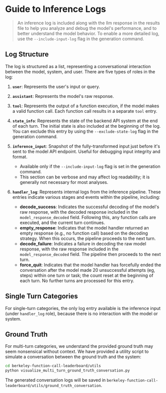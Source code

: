 # Guide to Inference Logs

> An inference log is included along with the llm response in the results file to help you analyze and debug the model's performance, and to better understand the model behavior. To enable a more detailed log, use the `--include-input-log` flag in the generation command.

## Log Structure

The log is structured as a list, representing a conversational interaction between the model, system, and user. There are five types of roles in the log:

1. **`user`**: Represents the user's input or query.
2. **`assistant`**: Represents the model's raw response.
3. **`tool`**: Represents the output of a function execution, if the model makes a valid function call. Each function call results in a separate `tool` entry.
4. **`state_info`**: Represents the state of the backend API system at the end of each turn. The initial state is also included at the beginning of the log. You can exclude this entry by using the `--exclude-state-log` flag in the generation command.
5. **`inference_input`**: Snapshot of the fully-transformed input just before it's sent to the model API endpoint. Useful for debugging input integrity and format.

   - Available only if the `--include-input-log` flag is set  in the generation command.
   - This section can be verbose and may affect log  readability; it is generally not necessary for most  analyses.

6. **`handler_log`**: Represents internal logs from the inference pipeline. These entries indicate various stages and events within the pipeline, including:
   - **decode_success**: Indicates the successful decoding of the model's raw response, with the decoded response included in the `model_response_decoded` field. Following this, any function calls are executed, and the current turn continues.
   - **empty_response**: Indicates that the model handler returned an empty response (e.g., no function call) based on the decoding strategy. When this occurs, the pipeline proceeds to the next turn.
   - **decode_failure**: Indicates a failure in decoding the raw model response, with the raw response included in the `model_response_decoded` field. The pipeline then proceeds to the next turn.
   - **force_quit**: Indicates that the model handler has forcefully ended the conversation after the model made 20 unsuccessful attempts (eg, steps) within one turn or task; the count reset at the beginning of each turn. No further turns are processed for this entry.

## Single Turn Categories

For single-turn categories, the only log entry available is the inference input (under `handler_log` role), because there is no interaction with the model or system.

## Ground Truth

For multi-turn categories, we understand the provided ground truth may seem nonsensical without context. We have provided a utility script to simulate a conversation between the ground truth and the system:

```bash
cd berkeley-function-call-leaderboard/utils
python visualize_multi_turn_ground_truth_conversation.py
```

The generated conversation logs will be saved in `berkeley-function-call-leaderboard/utils/ground_truth_conversation`.
